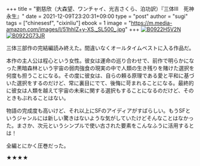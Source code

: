 +++
title = "劉慈欣（大森望、ワンチャイ、光吉さくら、泊功訳）『三体Ⅲ　死神永生』"
date = 2021-12-09T23:20:31+09:00
type = "post"
author = "sugi"
tags = ["chinesesf", "cixinliu"]
ebook = 1
image = "https://m.media-amazon.com/images/I/51hhIZ+y-XS._SL500_.jpg"
+++
<a href="https://www.amazon.co.jp/dp/B0922H5V2N/?tag=chezsugi-22" target="_blank" class="alignleft"><img src="https://m.media-amazon.com/images/I/51hhIZ+y-XS._SL200_.jpg" alt="B0922H5V2N" border="0" /></a><a href="https://www.amazon.co.jp/dp/B0922G73JR/?tag=chezsugi-22" target="_blank" class="alignleft"><img src="https://m.media-amazon.com/images/I/51tpIQwTjYS._SL200_.jpg" alt="B0922G73JR" border="0" /></a>

三体三部作の完結編読み終えた。間違いなくオールタイムベストに入る作品だ。

本作の主人公は程心という女性。彼女は運命の巡り合わせで、前作で明らかになった黒暗森林という宇宙の弱肉強食の現実の中で人類の生き残りを賭けた選択を何度も担うことになる。その度に彼女は、自らの頼る原理である愛と平和に基づいた選択をするのだけど、常に裏目にでて、後悔に苛まれることになる。最終的に彼女は人類を越えて宇宙の未来に関する選択もすることになるのだけど、そのときもぶれることはない。

物語の完成度も高いけど、それ以上にSFのアイディアがすばらしい。もうSFというジャンルには新しい驚きはないような気がしていたけどそんなことはなかった。まさか、次元というシンプルで使い古された要素をこんなふうに活用するとは！

全編とにかく圧巻だった。

★★★★